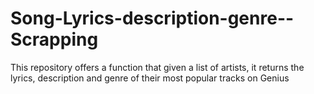 # Song-Lyrics-description-genre--Scrapping
This repository offers a function that given a list of artists, it returns the lyrics, description and genre of their most popular tracks on Genius
